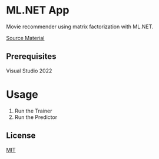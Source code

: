 # ML.NET App

Movie recommender using matrix factorization with ML.NET.

[Source Material](https://learn.microsoft.com/en-us/dotnet/machine-learning/tutorials/movie-recommendation)

## Prerequisites
Visual Studio 2022

# Usage
1) Run the Trainer
2) Run the Predictor

## License
[MIT](https://choosealicense.com/licenses/mit/)
